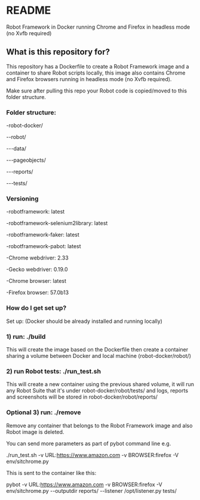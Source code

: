 # README #

Robot Framework in Docker running Chrome and Firefox in headless mode (no Xvfb required)

## What is this repository for? ##

This repository has a Dockerfile to create a Robot Framework image and a container to share Robot scripts locally, 
this image also contains Chrome and Firefox browsers running in headless mode (no Xvfb required).

Make sure after pulling this repo your Robot code is copied/moved to this folder structure.

### Folder structure:

-robot-docker/

--robot/

---data/

---pageobjects/

---reports/

---tests/


### Versioning

-robotframework: latest

-robotframework-selenium2library: latest

-robotframework-faker: latest

-robotframework-pabot: latest

-Chrome webdriver: 2.33

-Gecko webdriver: 0.19.0

-Chrome browser: latest

-Firefox browser: 57.0b13

### How do I get set up? ###

Set up: (Docker should be already installed and running locally)

### 1) run: ./build

This will create the image based on the Dockerfile then create a container sharing a volume between Docker and local machine (robot-docker/robot/)

### 2) run Robot tests: ./run_test.sh

This will create a new container using the previous shared volume, it will run any Robot Suite that it's under robot-docker/robot/tests/ and logs, 
reports and screenshots will be stored in robot-docker/robot/reports/

### Optional 3) run: ./remove

Remove any container that belongs to the Robot Framework image and also Robot image is deleted.


You can send more parameters as part of pybot command line e.g.

./run_test.sh -v URL:https://www.amazon.com -v BROWSER:firefox -V env/sitchrome.py

This is sent to the container like this:

pybot -v URL:https://www.amazon.com -v BROWSER:firefox -V env/sitchrome.py --outputdir reports/ --listener /opt/listener.py tests/